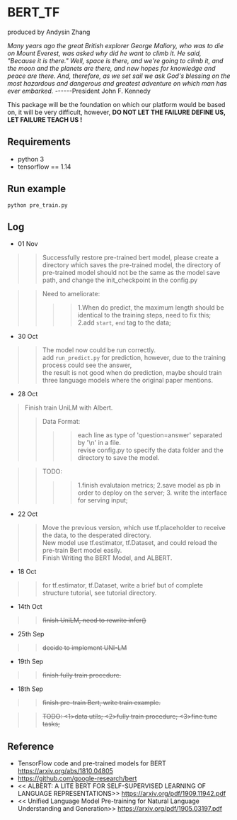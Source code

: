 # BERT_TF
produced by Andysin Zhang  

*Many years ago the great British explorer George Mallory, who was to die on Mount Everest, was asked why did he want to climb it. He said, "Because it is there."
Well, space is there, and we're going to climb it, and the moon and the planets are there, and new hopes for knowledge and peace are there. And, therefore, as we set sail we ask God's blessing on the most hazardous and dangerous and greatest adventure on which man has ever embarked.*			------President John F. Kennedy

This package will be the foundation on which our platform would be based on, it will be very difficult, however, **DO NOT LET THE FAILURE DEFINE US, LET FAILURE TEACH US !**  

## Requirements  
- python 3  
- tensorflow == 1.14 

## Run example  
```shell
python pre_train.py
```

## Log  
- 01 Nov  
>>Successfully restore pre-trained bert model, please create a directory which saves the pre-trained model,
>>the directory of pre-trained model should not be the same as the model save path, and change the init_checkpoint in the config.py  

>>Need to ameliorate:  
>>>>1.When do predict, the maximum length should be identical to the training steps, need to fix this;  
>>>>2.add `start`, `end` tag to the data;  

- 30 Oct
>>The model now could be run correctly.  
>>add `run_predict.py` for prediction, however, due to the training process could see the answer,  
>>the result is not good when do prediction, maybe should train three language models where the original paper mentions.  

- 28 Oct  
>Finish train UniLM with Albert.  
>>Data Format:  
>>>> each line as type of 'question=answer' separated by '\n' in a file.  
>>>> revise config.py to specify the data folder and the directory to save the model.  

>> TODO:
>>>>1.finish evalutaion metrics; 2.save model as pb in order to deploy on the server; 3. write the interface for serving input;  

- 22 Oct  
>>Move the previous version, which use tf.placeholder to receive the data, to the desperated directory.  
>>New model use tf.estimator, tf.Dataset, and could reload the pre-train Bert model easily.  
>>Finish Writing the BERT Model, and ALBERT.

- 18 Oct  
>>for tf.estimator, tf.Dataset, write a brief but of complete structure tutorial, see tutorial directory.  

- 14th Oct  
>>~~finish UniLM, need to rewrite infer()~~     

- 25th Sep  
>>~~decide to implement UNI-LM~~  

- 19th Sep  
>>~~finish fully train procedure.~~    

- 18th Sep  
>>~~finish pre-train Bert, write train example.~~   

>>~~TODO: <1>data utils; ~~<2>fully train procedure;~~ <3>fine tune tasks;~~   

## Reference  

- TensorFlow code and pre-trained models for BERT https://arxiv.org/abs/1810.04805  
- https://github.com/google-research/bert  
- << ALBERT: A LITE BERT FOR SELF-SUPERVISED LEARNING OF LANGUAGE REPRESENTATIONS>> https://arxiv.org/pdf/1909.11942.pdf  
- << Unified Language Model Pre-training for Natural Language Understanding and Generation>> https://arxiv.org/pdf/1905.03197.pdf